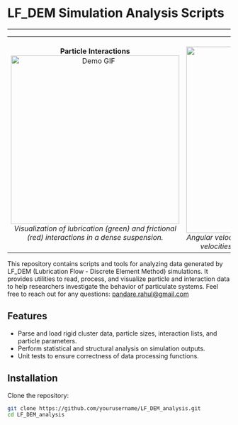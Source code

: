 # LF_DEM Simulation Analysis Scripts

---

<table>
<tr>
<td align="center">
  <strong>Particle Interactions</strong><br/>
  <img src="assets/particle_interactions.gif" alt="Demo GIF" width="380"/><br/>
  <em>Visualization of lubrication (green) and frictional (red) interactions in a dense suspension.</em>
</td>
<td align="center">
  <strong>Particle Velocities</strong><br/>
  <img src="assets/vel_map2.gif" alt="Demo GIF" width="420"/><br/>
  <em>Angular velocities shown by particle color; translational velocities by red arrows in a dense suspension.</em>
</td>
</tr>
</table>


This repository contains scripts and tools for analyzing data generated by LF_DEM (Lubrication Flow - Discrete Element Method) simulations. It provides utilities to read, process, and visualize particle and interaction data to help researchers investigate the behavior of particulate systems.
Feel free to reach out for any questions: pandare.rahul@gmail.com

## Features
- Parse and load rigid cluster data, particle sizes, interaction lists, and particle parameters.
- Perform statistical and structural analysis on simulation outputs.
- Unit tests to ensure correctness of data processing functions.

## Installation

Clone the repository:

```bash
git clone https://github.com/yourusername/LF_DEM_analysis.git
cd LF_DEM_analysis
